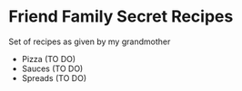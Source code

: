 # Friend Family Secret Recipes

Set of recipes as given by my grandmother

- Pizza (TO DO)
- Sauces (TO DO)
- Spreads (TO DO)